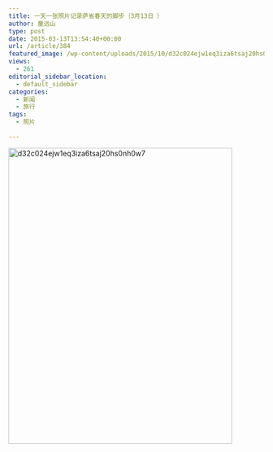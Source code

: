```yaml
---
title: 一天一张照片记录萨省春天的脚步｛3月13日 ｝
author: 童远山
type: post
date: 2015-03-13T13:54:40+00:00
url: /article/384
featured_image: /wp-content/uploads/2015/10/d32c024ejw1eq3iza6tsaj20hs0nh0w7.jpg
views:
  - 261
editorial_sidebar_location:
  - default_sidebar
categories:
  - 新闻
  - 旅行
tags:
  - 照片

---
```

[<img decoding="async" loading="lazy" class="alignnone size-full wp-image-385" src="http://52sask.com/wp-content/uploads/2015/10/d32c024ejw1eq3iza6tsaj20hs0nh0w7.jpg" alt="d32c024ejw1eq3iza6tsaj20hs0nh0w7" width="440" height="581" />][1]

 [1]: http://52sask.com/wp-content/uploads/2015/10/d32c024ejw1eq3iza6tsaj20hs0nh0w7.jpg